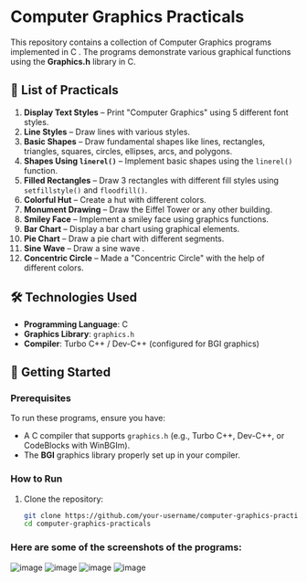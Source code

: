 # Computer Graphics Practicals 

This repository contains a collection of Computer Graphics programs implemented in C . The programs demonstrate various graphical functions using the **Graphics.h** library in C.

## 📌 List of Practicals

1. **Display Text Styles** – Print "Computer Graphics" using 5 different font styles.
2. **Line Styles** – Draw lines with various styles.
3. **Basic Shapes** – Draw fundamental shapes like lines, rectangles, triangles, squares, circles, ellipses, arcs, and polygons.
4. **Shapes Using `linerel()`** – Implement basic shapes using the `linerel()` function.
5. **Filled Rectangles** – Draw 3 rectangles with different fill styles using `setfillstyle()` and `floodfill()`.
6. **Colorful Hut** – Create a hut with different colors.
7. **Monument Drawing** – Draw the Eiffel Tower or any other building.
8. **Smiley Face** – Implement a smiley face using graphics functions.
9. **Bar Chart** – Display a bar chart using graphical elements.
10. **Pie Chart** – Draw a pie chart with different segments.
11. **Sine Wave** – Draw a sine wave .
12. **Concentric Circle** – Made a "Concentric Circle" with the help of different colors.


## 🛠 Technologies Used

- **Programming Language**: C
- **Graphics Library**: `graphics.h`
- **Compiler**: Turbo C++ / Dev-C++ (configured for BGI graphics)

## 🚀 Getting Started

### Prerequisites

To run these programs, ensure you have:

- A C compiler that supports `graphics.h` (e.g., Turbo C++, Dev-C++, or CodeBlocks with WinBGIm).
- The **BGI** graphics library properly set up in your compiler.

 
### How to Run

1. Clone the repository:
   ```sh
   git clone https://github.com/your-username/computer-graphics-practicals.git
   cd computer-graphics-practicals


### Here are some of the screenshots of the programs:

![image](https://github.com/user-attachments/assets/b90eb12e-7fa8-4ce0-9941-d36a07a2a7fe)
![image](https://github.com/user-attachments/assets/0843e8cf-8a7a-43a6-8e39-d2a0c3368e17)
![image](https://github.com/user-attachments/assets/be04a4fd-cc52-433a-afd7-f1a637aef5d0)
![image](https://github.com/user-attachments/assets/f938eabd-70f4-4430-8c1f-fd3be0fcd13b)




